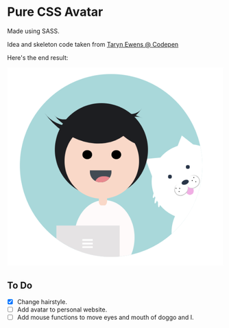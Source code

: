 # Pure CSS Avatar

Made using SASS.

Idea and skeleton code taken from [Taryn Ewens @ Codepen](https://codepen.io/tarynewens/pen/GXXYYX)

Here's the end result:

![Avatar](assets/CSS-Avatar-new.png)

## To Do

- [x] Change hairstyle.
- [ ] Add avatar to personal website.
- [ ] Add mouse functions to move eyes and mouth of doggo and I.
